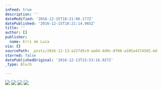 ```yaml
---
inFeed: true
description: ''
dateModified: '2016-12-15T18:21:06.177Z'
datePublished: '2016-12-15T18:21:14.965Z'
title: ''
author: []
publisher:
  name: Erri de Luca
via: {}
sourcePath: _posts/2016-12-13-a227d5c9-aa04-4d9c-8f08-a105a4374565.md
starred: false
datePublishedOriginal: '2016-12-13T15:53:16.927Z'
_type: Blurb

---
```

![](https://the-grid-user-content.s3-us-west-2.amazonaws.com/d9cd9284-6278-434d-a5cc-b8f0e9cc9afe.jpg)
![](https://the-grid-user-content.s3-us-west-2.amazonaws.com/4ba2e1dd-8778-4ff8-9c8c-3af0f435c0f7.jpg)
![](https://the-grid-user-content.s3-us-west-2.amazonaws.com/5bcd9c01-5fd1-48ed-a357-92f374de4f90.jpg)
![](https://the-grid-user-content.s3-us-west-2.amazonaws.com/0799dcdc-f1d3-4a49-9f0f-0a9dd1dd3613.jpg)